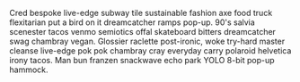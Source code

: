 Cred bespoke live-edge subway tile sustainable fashion axe food truck flexitarian put a bird on it dreamcatcher ramps pop-up. 90's salvia scenester tacos venmo semiotics offal skateboard bitters dreamcatcher swag chambray vegan. Glossier raclette post-ironic, woke try-hard master cleanse live-edge pok pok chambray cray everyday carry polaroid helvetica irony tacos. Man bun franzen snackwave echo park YOLO 8-bit pop-up hammock.